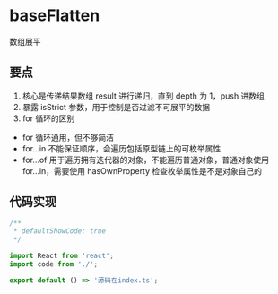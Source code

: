 # baseFlatten

数组展平

## 要点

1. 核心是传递结果数组 result 进行递归，直到 depth 为 1，push 进数组
2. 暴露 isStrict 参数，用于控制是否过滤不可展平的数据
3. for 循环的区别

- for 循环通用，但不够简洁
- for...in 不能保证顺序，会遍历包括原型链上的可枚举属性
- for...of 用于遍历拥有迭代器的对象，不能遍历普通对象，普通对象使用 for...in，需要使用 hasOwnProperty 检查枚举属性是不是对象自己的

## 代码实现

```jsx
/**
 * defaultShowCode: true
 */

import React from 'react';
import code from './';

export default () => '源码在index.ts';
```
